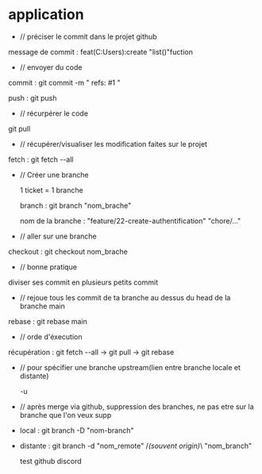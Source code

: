 # application

- // préciser le commit dans le projet github

message de commit :
  feat(C:Users):create "list()"fuction
  

- // envoyer du code 

commit :
  git commit -m "
  refs: #1 "
  
push : 
  git push


- // récurpérer le code 

git pull


- // récupérer/visualiser les modification faites sur le projet

fetch :
  git fetch --all
  

- // Créer une branche 

  1 ticket = 1 branche
  
  branch :
    git branch "nom_brache"
    
  nom de la branche : "feature/22-create-authentification"
                      "chore/..."


- // aller sur une branche

checkout :
  git checkout nom_brache


- // bonne pratique

diviser ses commit en plusieurs petits commit 


- // rejoue tous les commit de ta branche au dessus du head de la branche main

rebase :
  git rebase main 
  

- // orde d'éxecution

récupération :
  git fetch --all ->
  git pull ->
  git rebase 


- // pour spécifier une branche upstream(lien entre branche locale et distante)

  -u
  

- // après merge via github, suppression des branches, ne pas etre sur la branche que l'on veux supp

- local : git branch -D "nom-branch"

- distante : git branch -d "nom_remote" /*(souvent origin)*\ "nom_branch"

  test github discord
